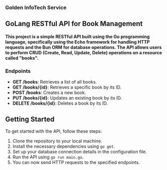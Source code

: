 ### Golden InfoTech Service

## GoLang RESTful API for Book Management

#### This project is a simple RESTful API built using the Go programming language, specifically using the Echo framework for handling HTTP requests and the Bun ORM for database operations. The API allows users to perform CRUD (Create, Read, Update, Delete) operations on a resource called "books".

### Endpoints 

- **GET /books**: Retrieves a list of all books.
- **GET /books/{id}**: Retrieves a specific book by its ID.
- **POST /books**: Creates a new book.
- **PUT /books/{id}**: Updates an existing book by its ID.
- **DELETE /books/{id}**: Deletes a book by its ID.

## Getting Started

To get started with the API, follow these steps:

1. Clone the repository to your local machine.
2. Install the necessary dependencies using `go get`.
3. Set up your database connection details in the configuration file.
4. Run the API using `go run main.go`.
5. You can now send HTTP requests to the specified endpoints.
```



